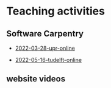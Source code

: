 # Teaching activities


## Software Carpentry


- [2022-03-28-upr-online](https://indico.cern.ch/event/1112526/)


- [2022-05-16-tudelft-online](https://4turesearchdata-carpentries.github.io/2022-05-16-tudelft-online/)



## website videos
